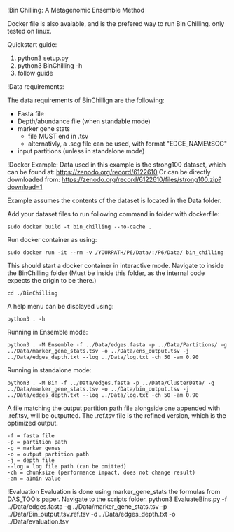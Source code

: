 !Bin Chilling: A Metagenomic Ensemble Method

Docker file is also avaiable, and is the prefered way to run Bin Chilling.
only tested on linux.

Quickstart guide:

1. python3 setup.py
3. python3 BinChilling -h
4. follow guide


!Data requirements:


The data requirements of BinChillign are the following:
- Fasta file
- Depth/abundance file (when standable mode)
- marker gene stats
    - file MUST end in .tsv
    - alternativly, a .scg file can be used, with format "EDGE_NAME\tSCG"
- input partitions (unless in standalone mode)


!Docker Example:
Data used in this example is the strong100 dataset, which can be found at:
https://zenodo.org/record/6122610
Or can be directly downloaded from:
https://zenodo.org/record/6122610/files/strong100.zip?download=1

Example assumes the contents of the dataset is located in the Data folder. 

Add your dataset files to 
run following command in folder with dockerfile:
```
sudo docker build -t bin_chilling --no-cache .
```

Run docker container as using:
```
sudo docker run -it --rm -v /YOURPATH/P6/Data/:/P6/Data/ bin_chilling
```
This should start a docker container in interactive mode. 
Navigate to inside the BinChilling folder (Must be inside this folder, as the internal code expects the origin to be there.)
```
cd ./BinChilling
```
A help menu can be displayed using:
```
python3 . -h
```
Running in Ensemble mode:
```
python3 . -M Ensemble -f ../Data/edges.fasta -p ../Data/Partitions/ -g ../Data/marker_gene_stats.tsv -o ../Data/ens_output.tsv -j ../Data/edges_depth.txt --log ../Data/log.txt -ch 50 -am 0.90
```

Running in standalone mode:
```
python3 . -M Bin -f ../Data/edges.fasta -p ../Data/ClusterData/ -g ../Data/marker_gene_stats.tsv -o ../Data/bin_output.tsv -j ../Data/edges_depth.txt --log ../Data/log.txt -ch 50 -am 0.90
```

A file matching the output partition path file alongside one appended with .ref.tsv, will be outputted.
The .ref.tsv file is the refined version, which is the optimized output.

```
-f = fasta file
-p = partition path
-g = marker genes
-o = output partition path
-j = depth file
--log = log file path (can be omitted)
-ch = chunksize (performance impact, does not change result)
-am = a1min value
```


!Evaluation
Evaluation is done using marker_gene_stats the formulas from DAS_TOOls paper.
Navigate to the scripts folder.
python3 EvaluateBins.py -f ../Data/edges.fasta -g ../Data/marker_gene_stats.tsv  -p ../Data/Bin_output.tsv.ref.tsv -d ../Data/edges_depth.txt -o ../Data/evaluation.tsv